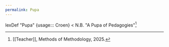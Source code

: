 ```yaml
---
permalink: Pupa
---
```


lexDef "Pupa" {usage::: Croen} < N.B. "A Pupa of Pedagogies"[^PupaCroen]

[^PupaCroen]: [[Teacher]], Methods of Methodology, 2025.
